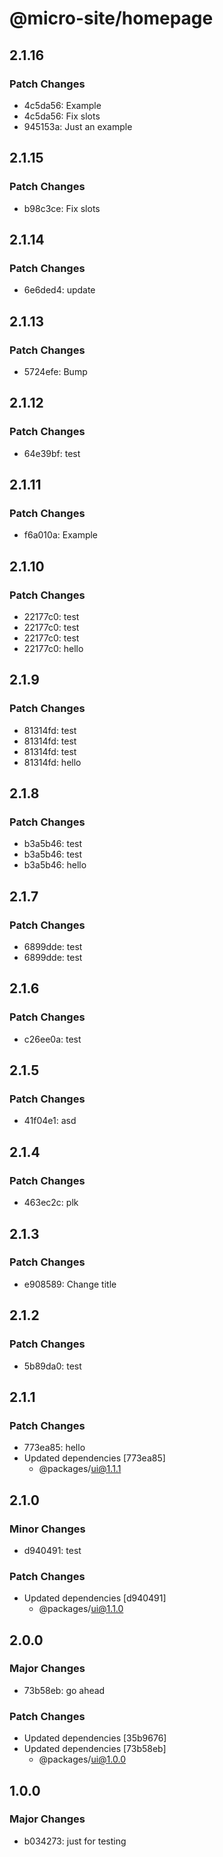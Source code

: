 # @micro-site/homepage

## 2.1.16

### Patch Changes

- 4c5da56: Example
- 4c5da56: Fix slots
- 945153a: Just an example

## 2.1.15

### Patch Changes

- b98c3ce: Fix slots

## 2.1.14

### Patch Changes

- 6e6ded4: update

## 2.1.13

### Patch Changes

- 5724efe: Bump

## 2.1.12

### Patch Changes

- 64e39bf: test

## 2.1.11

### Patch Changes

- f6a010a: Example

## 2.1.10

### Patch Changes

- 22177c0: test
- 22177c0: test
- 22177c0: test
- 22177c0: hello

## 2.1.9

### Patch Changes

- 81314fd: test
- 81314fd: test
- 81314fd: test
- 81314fd: hello

## 2.1.8

### Patch Changes

- b3a5b46: test
- b3a5b46: test
- b3a5b46: hello

## 2.1.7

### Patch Changes

- 6899dde: test
- 6899dde: test

## 2.1.6

### Patch Changes

- c26ee0a: test

## 2.1.5

### Patch Changes

- 41f04e1: asd

## 2.1.4

### Patch Changes

- 463ec2c: plk

## 2.1.3

### Patch Changes

- e908589: Change title

## 2.1.2

### Patch Changes

- 5b89da0: test

## 2.1.1

### Patch Changes

- 773ea85: hello
- Updated dependencies [773ea85]
  - @packages/ui@1.1.1

## 2.1.0

### Minor Changes

- d940491: test

### Patch Changes

- Updated dependencies [d940491]
  - @packages/ui@1.1.0

## 2.0.0

### Major Changes

- 73b58eb: go ahead

### Patch Changes

- Updated dependencies [35b9676]
- Updated dependencies [73b58eb]
  - @packages/ui@1.0.0

## 1.0.0

### Major Changes

- b034273: just for testing
